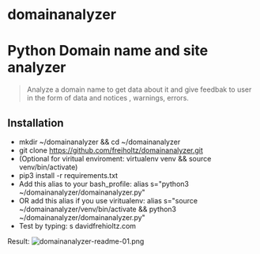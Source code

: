 # domainanalyzer
# Python Domain name and site analyzer

> Analyze a domain name to get data  about it and give feedbak to user in the form of data and notices , warnings, errors.

## Installation

* mkdir ~/domainanalyzer && cd ~/domainanalyzer
* git clone https://github.com/freiholtz/domainanalyzer.git
* (Optional for viritual enviroment: virtualenv venv && source venv/bin/activate)
* pip3 install -r requirements.txt
* Add this alias to your bash_profile: alias s="python3 ~/domainanalyzer/domainanalyzer.py"
* OR add this alias if you use viritualenv: alias s="source ~/domainanalyzer/venv/bin/activate && python3 ~/domainanalyzer/domainanalyzer.py"
* Test by typing: s davidfrehioltz.com

Result:
![domainanalyzer-readme-01.png](https://github.com/freiholtz/domainanalyzer/raw/master/domainanalyzer-readme-01.png)
